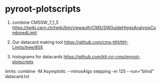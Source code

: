 # pyroot-plotscripts

1) combine
CMSSW_7_1_5
https://twiki.cern.ch/twiki/bin/viewauth/CMS/SWGuideHiggsAnalysisCombinedLimit

2) Our datacard making tool
https://github.com/cms-ttH/ttH-Limits/tree/80X

3) histograms for datacards
https://github.com/kit-cn-cms/pyroot-plotscripts

limits:
  combine -M Asymptotic --minosAlgo stepping -m 125 --run="blind" datacard.txt
